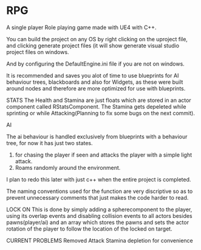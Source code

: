 # RPG
A single player Role playing game made with UE4 with C++.

You can build the project on any OS by right clicking on the uproject file, and clicking generate project files (it will show generate visual studio project files on windows.

And by configuring the DefaultEngine.ini file if you are not on windows.

It is recommended and saves you alot of time to use blueprints for AI behaviour trees, blackboards and also for Widgets, as these were built around nodes and therefore are more 
optimized for use with blueprints.

STATS
The Health and Stamina are just floats which are stored in an actor component called RStatsComponent.
The Stamina gets depeleted while sprinting or while Attacking(Planning to fix some bugs on the next commit).

AI

The ai behaviour is handled exclusively from blueprints with a behaviour tree, for now it has just two states.
1) for chasing the player if seen and attacks the player with a simple light attack. 
2) Roams randomly around the environment.

I plan to redo this later with just c++ when the entire project is completed.


The naming conventions used for the function are very discriptive so as to prevent unnecessary comments that just makes 
the code harder to read.

LOCK ON
This is done by simply adding a spherecomponent to the player, using its overlap events and disabling collision events to all actors besides pawns(player/ai) and an array which
stores the pawns and sets the actor rotation of the player to follow the location of the locked on target.

CURRENT PROBLEMS
Removed Attack Stamina depletion for convenience
